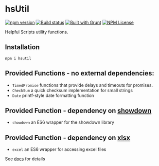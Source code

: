 hsUtil 
========
[![npm version](https://badge.fury.io/js/hsutil.svg)](https://badge.fury.io/js/hsdatab) 
[![Build status](https://ci.appveyor.com/api/projects/status/3n88x18cnb6y285q?svg=true)](https://ci.appveyor.com/project/HelpfulScripts/hsutil) 
[![Built with Grunt](https://cdn.gruntjs.com/builtwith.svg)](https://gruntjs.com/) 
[![NPM License](https://img.shields.io/badge/license-MIT-brightgreen.svg)](https://www.npmjs.com/package/hsutil) 

Helpful Scripts utility functions. 

## Installation
`npm i hsutil`

## Provided Functions - no external dependencies:
- `TimedPromise` functions that provide delays and timeouts for promises.
- `CheckSum` a quick checksum implementation for small strings
- `Date` printf-style date formatting function

## Provided Function - dependency on [showdown](https://www.npmjs.com/package/showdown)
- `showdown` an ES6 wrapper for the showdown library

## Provided Function - dependency on [xlsx](https://www.npmjs.com/package/xlsx)
- `excel` an ES6 wrapper for accessing excel files

See [docs](https://helpfulscripts.github.io/hsUtil/indexGH.html#!/api/hsUtil/0) for details
